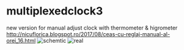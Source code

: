 # multiplexedclock3
new version for manual adjust clock with thermometer &amp; higrometer
http://nicuflorica.blogspot.ro/2017/08/ceas-cu-reglaj-manual-al-orei_16.html
![schemtic](https://4.bp.blogspot.com/-5oom_C7i0o0/WY146Gs8FVI/AAAAAAAAVzY/1dN4qaoVzCAFGJ-iJpjpkN_19WzhY_mzACLcBGAs/s1600/schema_multiplexedclock3.png)
![real](https://1.bp.blogspot.com/-2hvOPABxN4Y/WZPl5t14azI/AAAAAAAAV0Q/Q8N8oqmV0i4DSe7sqDXuHiRucXjJMVL_QCLcBGAs/s1600/P8160033.JPG)
